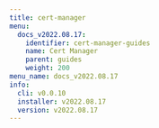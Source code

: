 ```yaml
---
title: cert-manager
menu:
  docs_v2022.08.17:
    identifier: cert-manager-guides
    name: Cert Manager
    parent: guides
    weight: 200
menu_name: docs_v2022.08.17
info:
  cli: v0.0.10
  installer: v2022.08.17
  version: v2022.08.17
---
```


